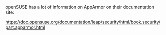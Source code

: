 openSUSE has a lot of information on AppArmor on their documentation
site:

https://doc.opensuse.org/documentation/leap/security/html/book.security/part.apparmor.html
